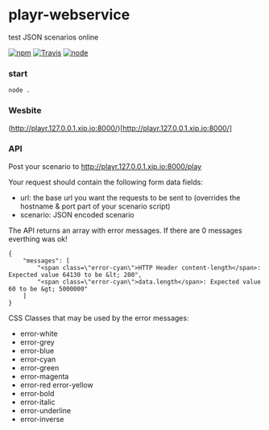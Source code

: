 # playr-webservice

test JSON scenarios online


[![npm](https://img.shields.io/npm/dm/playr-webservice.svg?style=flat-square)](https://www.npmjs.com/package/playr-webservice)
[![Travis](https://img.shields.io/travis/eventEmitter/playr-webservice.svg?style=flat-square)](https://travis-ci.org/eventEmitter/playr-webservice)
[![node](https://img.shields.io/node/v/playr-webservice.svg?style=flat-square)](https://nodejs.org/)


### start

    node .


### Wesbite

(http://playr.127.0.0.1.xip.io:8000/)[http://playr.127.0.0.1.xip.io:8000/]


### API

Post your scenario to http://playr.127.0.0.1.xip.io:8000/play


Your request should contain the following form data fields:
- url: the base url you want the requests to be sent to (overrides the hostname & port part of your scenario script)
- scenario: JSON encoded scenario


The API returns an array with error messages. If there are 0 messages everthing was ok!

    {
        "messages": [
            "<span class=\"error-cyan\">HTTP Header content-length</span>: Expected value 64130 to be &lt; 200",
            "<span class=\"error-cyan\">data.length</span>: Expected value 60 to be &gt; 5000000"
        ]
    }


CSS Classes that may be used by the error messages:

- error-white
- error-grey
- error-blue
- error-cyan
- error-green
- error-magenta
- error-red
  error-yellow
- error-bold
- error-italic
- error-underline
- error-inverse